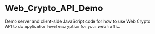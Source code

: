 # Web_Crypto_API_Demo
Demo server and client-side JavaScript code for how to use Web Crypto API to do application level encryption for your web traffic. 
